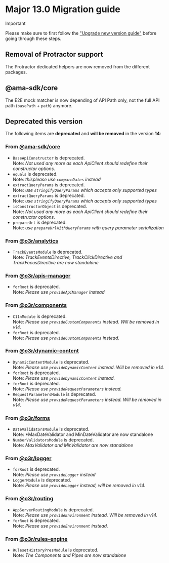 # Major 13.0 Migration guide

> [!IMPORTANT]
> Please make sure to first follow the ["Upgrade new version guide"](https://github.com/AmadeusITGroup/otter/blob/main/docs/core/UPGRADE_NEW_VERSION.md) before going through these steps.

## Removal of Protractor support

The Protractor dedicated helpers are now removed from the different packages.

## @ama-sdk/core

The E2E mock matcher is now depending of API Path only, not the full API path (`basePath` + `path`) anymore.

<!-- generated deprecated - start -->
## Deprecated this version

The following items are **deprecated** and **will be removed** in the version **14**:

### From [@ama-sdk/core](https://npmjs.com/package/@ama-sdk/core)

- `BaseApiConstructor` is deprecated.</br>Note: *Not used any more as each ApiClient should redefine their constructor options.*
- `equals` is deprecated.</br>Note: *thisplease use `compareDates` instead*
- `extractQueryParams` is deprecated.</br>Note: *use `stringifyQueryParams` which accepts only supported types*
- `extractQueryParams` is deprecated.</br>Note: *use `stringifyQueryParams` which accepts only supported types*
- `isConstructorObject` is deprecated.</br>Note: *Not used any more as each ApiClient should redefine their constructor options.*
- `prepareUrl` is deprecated.</br>Note: *use `prepareUrlWithQueryParams` with query parameter serialization*

### From [@o3r/analytics](https://npmjs.com/package/@o3r/analytics)

- `TrackEventsModule` is deprecated.</br>Note: *TrackEventsDirective, TrackClickDirective and TrackFocusDirective are now standalone*

### From [@o3r/apis-manager](https://npmjs.com/package/@o3r/apis-manager)

- `forRoot` is deprecated.</br>Note: *Please use `provideApiManager` instead*

### From [@o3r/components](https://npmjs.com/package/@o3r/components)

- `C11nModule` is deprecated.</br>Note: *Please use `provideCustomComponents` instead. Will be removed in v14.*
- `forRoot` is deprecated.</br>Note: *Please use `provideCustomComponents` instead.*

### From [@o3r/dynamic-content](https://npmjs.com/package/@o3r/dynamic-content)

- `DynamicContentModule` is deprecated.</br>Note: *Please use `provideDynamicContent` instead. Will be removed in v14.*
- `forRoot` is deprecated.</br>Note: *Please use `provideDynamicContent` instead.*
- `forRoot` is deprecated.</br>Note: *Please use `provideRequestParameters` instead.*
- `RequestParametersModule` is deprecated.</br>Note: *Please use `provideRequestParameters` instead. Will be removed in v14.*

### From [@o3r/forms](https://npmjs.com/package/@o3r/forms)

- `DateValidatorsModule` is deprecated.</br>Note: *MaxDateValidator and MinDateValidator are now standalone
- `NumberValidatorsModule` is deprecated.</br>Note: *MaxValidator and MinValidator are now standalone*

### From [@o3r/logger](https://npmjs.com/package/@o3r/logger)

- `forRoot` is deprecated.</br>Note: *Please use `provideLogger` instead*
- `LoggerModule` is deprecated.</br>Note: *Please use `provideLogger` instead, will be removed in v14.*

### From [@o3r/routing](https://npmjs.com/package/@o3r/routing)

- `AppServerRoutingModule` is deprecated.</br>Note: *Please use `provideEnvironment` instead. Will be removed in v14.*
- `forRoot` is deprecated.</br>Note: *Please use `provideEnvironment` instead.*

### From [@o3r/rules-engine](https://npmjs.com/package/@o3r/rules-engine)

- `RulesetHistoryPresModule` is deprecated.</br>Note: *The Components and Pipes are now standalone*
<!-- generated deprecated - end -->
